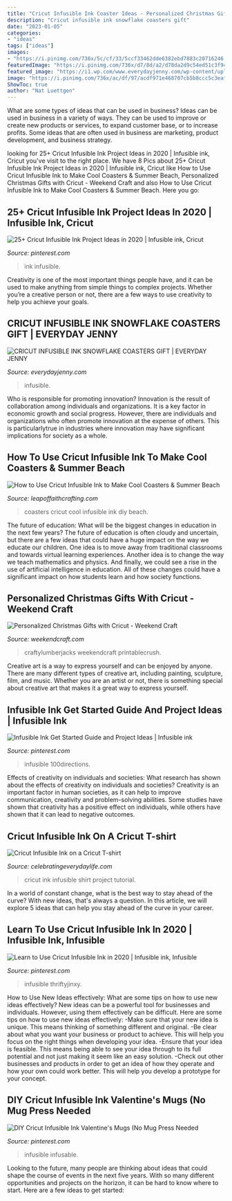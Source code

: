 ```yaml
---
title: "Cricut Infusible Ink Coaster Ideas - Personalized Christmas Gifts With Cricut"
description: "Cricut infusible ink snowflake coasters gift"
date: "2023-01-05"
categories:
- "ideas"
tags: ["ideas"]
images:
- "https://i.pinimg.com/736x/5c/cf/33/5ccf33462dde6382ebd7883c20716246.jpg"
featuredImage: "https://i.pinimg.com/736x/d7/8d/a2/d78da2d9c54ed51c3f949bcd8155a970.jpg"
featured_image: "https://i1.wp.com/www.everydayjenny.com/wp-content/uploads/2019/11/Infusible-Ink-Coasters-stacked.jpg?resize=656%2C984"
image: "https://i.pinimg.com/736x/ac/df/97/acdf971e468707cb5b8ccc5c3eaf8e77.jpg"
ShowToc: true
author: "Nat Luettgen"
---
```



What are some types of ideas that can be used in business?
Ideas can be used in business in a variety of ways. They can be used to improve or create new products or services, to expand customer base, or to increase profits. Some ideas that are often used in business are marketing, product development, and business strategy.

	

		
looking for 25+ Cricut Infusible Ink Project Ideas in 2020 | Infusible ink, Cricut you've visit to the right place. We have 8 Pics about 25+ Cricut Infusible Ink Project Ideas in 2020 | Infusible ink, Cricut like How to Use Cricut Infusible Ink to Make Cool Coasters &amp; Summer Beach, Personalized Christmas Gifts with Cricut - Weekend Craft and also How to Use Cricut Infusible Ink to Make Cool Coasters &amp; Summer Beach. Here you go:
		
    
## 25+ Cricut Infusible Ink Project Ideas In 2020 | Infusible Ink, Cricut

<img loading=lazy src="https://i.pinimg.com/736x/b5/78/fc/b578fc1b5f4dbd1a7fff3564a7d9113a.jpg" onerror="this.onerror=null;this.src='https://tse1.mm.bing.net/th?id=OIP.P2fpf2-jjtsBybNEUNKFjgHaLH&amp;pid=15.1';" alt="25+ Cricut Infusible Ink Project Ideas in 2020 | Infusible ink, Cricut">

_Source: pinterest.com_

>ink infusible. 

	

Creativity is one of the most important things people have, and it can be used to make anything from simple things to complex projects. Whether you’re a creative person or not, there are a few ways to use creativity to help you achieve your goals.

    
## CRICUT INFUSIBLE INK SNOWFLAKE COASTERS GIFT | EVERYDAY JENNY

<img loading=lazy src="https://i1.wp.com/www.everydayjenny.com/wp-content/uploads/2019/11/Infusible-Ink-Coasters-stacked.jpg?resize=656%2C984" onerror="this.onerror=null;this.src='https://tse1.mm.bing.net/th?id=OIP.S8lnrUu69KkM8LilzA3IvQHaLH&amp;pid=15.1';" alt="CRICUT INFUSIBLE INK SNOWFLAKE COASTERS GIFT | EVERYDAY JENNY">

_Source: everydayjenny.com_

>infusible. 

	

Who is responsible for promoting innovation?
Innovation is the result of collaboration among individuals and organizations. It is a key factor in economic growth and social progress. However, there are individuals and organizations who often promote innovation at the expense of others. This is particularlytrue in industries where innovation may have significant implications for society as a whole.

    
## How To Use Cricut Infusible Ink To Make Cool Coasters &amp; Summer Beach

<img loading=lazy src="https://leapoffaithcrafting.com/wp-content/uploads/2019/06/cricut-coasters-infusible-ink-1-18.jpg" onerror="this.onerror=null;this.src='https://tse1.mm.bing.net/th?id=OIP.OFtk3xfxPTPpOBaKHaF1rAHaLH&amp;pid=15.1';" alt="How to Use Cricut Infusible Ink to Make Cool Coasters &amp; Summer Beach">

_Source: leapoffaithcrafting.com_

>coasters cricut cool infusible ink diy beach. 

	

The future of education: What will be the biggest changes in education in the next few years?
The future of education is often cloudy and uncertain, but there are a few ideas that could have a huge impact on the way we educate our children. One idea is to move away from traditional classrooms and towards virtual learning experiences. Another idea is to change the way we teach mathematics and physics. And finally, we could see a rise in the use of artificial intelligence in education. All of these changes could have a significant impact on how students learn and how society functions.

    
## Personalized Christmas Gifts With Cricut - Weekend Craft

<img loading=lazy src="https://weekendcraft.com/wp-content/uploads/2019/11/ACS_0027.jpgformat1500w.jpg" onerror="this.onerror=null;this.src='https://tse4.mm.bing.net/th?id=OIP.BkCHaSti6U4ZUA48cmqnrQHaJ4&amp;pid=15.1';" alt="Personalized Christmas Gifts with Cricut - Weekend Craft">

_Source: weekendcraft.com_

>craftylumberjacks weekendcraft printablecrush. 

	

Creative art is a way to express yourself and can be enjoyed by anyone. There are many different types of creative art, including painting, sculpture, film, and music. Whether you are an artist or not, there is something special about creative art that makes it a great way to express yourself.

    
## Infusible Ink Get Started Guide And Project Ideas | Infusible Ink

<img loading=lazy src="https://i.pinimg.com/736x/ac/df/97/acdf971e468707cb5b8ccc5c3eaf8e77.jpg" onerror="this.onerror=null;this.src='https://tse4.mm.bing.net/th?id=OIP.DpOFm4LxbAKuqjIYAFkLbAHaP_&amp;pid=15.1';" alt="Infusible Ink Get Started Guide and Project Ideas | Infusible ink">

_Source: pinterest.com_

>infusible 100directions. 

	

Effects of creativity on individuals and societies: What research has shown about the effects of creativity on individuals and societies?
Creativity is an important factor in human societies, as it can help to improve communication, creativity and problem-solving abilities. Some studies have shown that creativity has a positive effect on individuals, while others have shown that it can lead to negative outcomes.

    
## Cricut Infusible Ink On A Cricut T-shirt

<img loading=lazy src="https://celebratingeverydaylife.com/wp-content/uploads/2019/07/Cricut-Infusible-Ink-On-A-Cricut-T-Shirt-15.jpg" onerror="this.onerror=null;this.src='https://tse4.mm.bing.net/th?id=OIP.tn4fzOsBo-BklRaXcjkYMQHaLG&amp;pid=15.1';" alt="Cricut Infusible Ink on a Cricut T-shirt">

_Source: celebratingeverydaylife.com_

>cricut ink infusible shirt project tutorial. 

	

In a world of constant change, what is the best way to stay ahead of the curve? With new ideas, that's always a question. In this article, we will explore 5 ideas that can help you stay ahead of the curve in your career.

    
## Learn To Use Cricut Infusible Ink In 2020 | Infusible Ink, Infusible

<img loading=lazy src="https://i.pinimg.com/736x/5c/cf/33/5ccf33462dde6382ebd7883c20716246.jpg" onerror="this.onerror=null;this.src='https://tse4.mm.bing.net/th?id=OIP.HMgXYb5BnRo_ysRA5I0mGgHaO0&amp;pid=15.1';" alt="Learn to Use Cricut Infusible Ink in 2020 | Infusible ink, Infusible">

_Source: pinterest.com_

>infusible thriftyjinxy. 

	

How to Use New Ideas effectively: What are some tips on how to use new ideas effectively?
New ideas can be a powerful tool for businesses and individuals. However, using them effectively can be difficult. Here are some tips on how to use new ideas effectively: 
-Make sure that your new idea is unique. This means thinking of something different and original. 
-Be clear about what you want your business or product to achieve. This will help you focus on the right things when developing your idea. 
-Ensure that your idea is feasible. This means being able to see your idea through to its full potential and not just making it seem like an easy solution. 
-Check out other businesses and products in order to get an idea of how they operate and how your own could work better. This will help you develop a prototype for your concept.

    
## DIY Cricut Infusible Ink Valentine&#039;s Mugs (No Mug Press Needed

<img loading=lazy src="https://i.pinimg.com/736x/d7/8d/a2/d78da2d9c54ed51c3f949bcd8155a970.jpg" onerror="this.onerror=null;this.src='https://tse1.mm.bing.net/th?id=OIP.XnnuCulqKUpyFHyV4VxtCgHaHP&amp;pid=15.1';" alt="DIY Cricut Infusible Ink Valentine&#039;s Mugs (No Mug Press Needed">

_Source: pinterest.com_

>infusible infusable. 

	

Looking to the future, many people are thinking about ideas that could shape the course of events in the next five years. With so many different opportunities and projects on the horizon, it can be hard to know where to start. Here are a few ideas to get started: 

